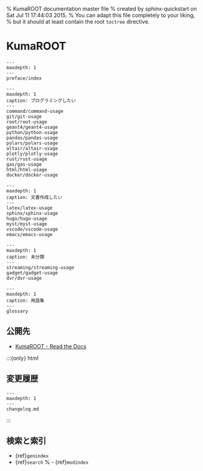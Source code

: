 % KumaROOT documentation master file
% created by sphinx-quickstart on Sat Jul 11 17:44:03 2015.
% You can adapt this file completely to your liking,
% but it should at least contain the root `toctree` directive.

# KumaROOT

```{toctree}
---
maxdepth: 1
---
preface/index
```

```{toctree}
---
maxdepth: 1
caption: プログラミングしたい
---
command/command-usage
git/git-usage
root/root-usage
geant4/geant4-usage
python/python-usage
pandas/pandas-usage
polars/polars-usage
altair/altair-usage
plotly/plotly-usage
rust/rust-usage
gas/gas-usage
html/html-usage
docker/docker-usage
```

```{toctree}
---
maxdepth: 1
caption: 文書作成したい
---
latex/latex-usage
sphinx/sphinx-usage
hugo/hugo-usage
myst/myst-usage
vscode/vscode-usage
emacs/emacs-usage
```

```{toctree}
---
maxdepth: 1
caption: 未分類
---
streaming/streaming-usage
gadget/gadget-usage
dvr/dvr-usage
```

```{toctree}
---
maxdepth: 1
caption: 用語集
---
glossary
```

## 公開先

- [KumaROOT - Read the Docs](https://kumaroot.readthedocs.io/)

:::{only} html
## 変更履歴

```{toctree}
---
maxdepth: 1
---
changelog.md
```
:::

## 検索と索引

- {ref}`genindex`
- {ref}`search`
% - {ref}`modindex`
